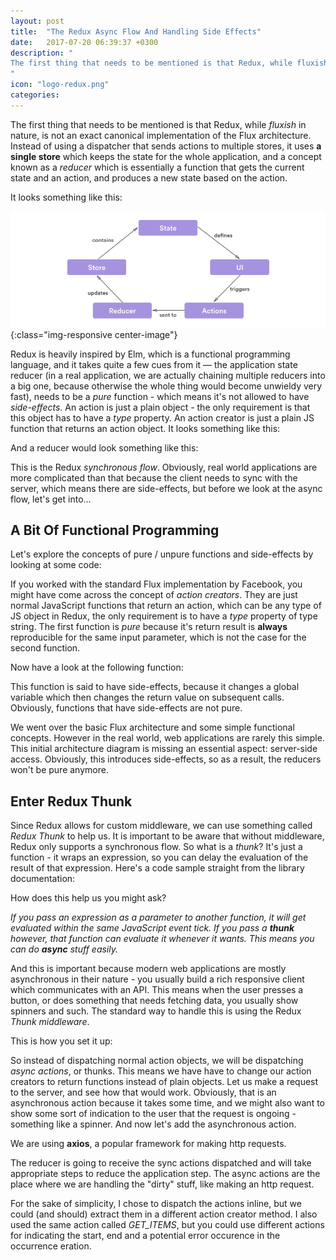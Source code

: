 ```yaml
---
layout: post
title:  "The Redux Async Flow And Handling Side Effects"
date:   2017-07-20 06:39:37 +0300
description: "
The first thing that needs to be mentioned is that Redux, while fluxish in nature, is not an exact canonical implementation of the Flux architecture. Instead of using a dispatcher that sends actions to multiple stores, it uses a single store which keeps the state for the whole application, and a concept known as a reducer which is essentially a function that gets the current state and an action, and produces a new state based on the action...
"
icon: "logo-redux.png"
categories:
---
```


The first thing that needs to be mentioned is that Redux, while *fluxish* in nature, is not an exact canonical implementation of the Flux architecture. Instead of using a dispatcher that sends actions to multiple stores, it uses **a single store** which keeps the state for the whole application, and a concept known as a *reducer* which is essentially a function that gets the current state and an action, and produces a new state based on the action. 

It looks something like this:

![image-title-here](/images/redux.png){:class="img-responsive center-image"}

Redux is heavily inspired by Elm, which is a functional programming language, and it takes quite a few cues from it — the application 
state reducer (in a real application, we are actually chaining multiple reducers into a big one, because otherwise the whole thing would become
unwieldy very fast), needs to be a *pure* function - which means it's not allowed to have *side-effects*. An action is just a plain object - the only requirement is that this object has to have a *type* property. An action creator is just a plain JS function that returns an action object. It looks something like this:

<script src="https://gist.github.com/toaderflorin/dbd3ad78285ecd7decfec8cd88877eb3.js"></script>

And a reducer would look something like this:

<script src="https://gist.github.com/toaderflorin/7c5ad3feedd8d6047cf29fb27efa9782.js"></script>

This is the Redux *synchronous flow*. Obviously, real world applications are more complicated than that because the client needs to sync with 
the server, which means there are side-effects, but before we look at the async flow, let's get into...  

## A Bit Of Functional Programming

Let's explore the concepts of pure / unpure functions and side-effects by looking at some code:

<script src="https://gist.github.com/toaderflorin/867f25d45b36c65b8b409e3eca851091.js"></script>

If you worked with the standard Flux implementation by Facebook, you might have come across the concept of *action creators*. They are just normal JavaScript functions that return an action, which can be any type of JS object in Redux, the only requirement is to have a *type* property of type string. The first function is *pure* because it's return result is **always** reproducible for the same input parameter, which is not the case for the second function. 

Now have a look at the following function:

<script src="https://gist.github.com/toaderflorin/96c280e5330d84851f103710ed381524.js"></script>

This function is said to have side-effects, because it changes a global variable which then changes the return value on subsequent
calls. Obviously, functions that have side-effects are not pure. 

We went over the basic Flux architecture and some simple functional concepts. However in the real world, web applications are rarely this simple. 
This initial architecture diagram is missing an essential aspect: server-side access. Obviously, this introduces side-effects, so as a result, the reducers 
won't be pure anymore.

## Enter Redux Thunk

Since Redux allows for custom middleware, we can use something called *Redux Thunk* to help us. It is important to be aware that without
middleware, Redux only supports a synchronous flow. So what is a *thunk*? It's just a function - it wraps an expression, so you can delay 
the evaluation of the result of that expression. Here's a code sample straight from the library documentation:

<script src="https://gist.github.com/toaderflorin/7961dfce75a8d1748b4192e3d16ed611.js"></script>

How does this help us you might ask?

*If you pass an expression as a parameter to another function, it will get evaluated within the same JavaScript event tick. If you pass a **thunk** 
however, that function can evaluate it whenever it wants. This means you can do **async** stuff easily.* 

And this is important because modern web applications are mostly asynchronous in their nature - you usually build a rich responsive client which communicates with an API. This means when the user presses a button, or does something that needs fetching data, you usually show spinners and such. The standard way to handle this is using the Redux *Thunk middleware*.

This is how you set it up:

<script src="https://gist.github.com/toaderflorin/b4754731b7a7ed4967cc7fcbb0fb3d9e.js"></script>

So instead of dispatching normal action objects, we will be dispatching *async actions*, or thunks. This means we have have to change our action creators to return functions instead of plain objects. Let us make a request to the server, and see how that would work. Obviously, that is an asynchronous action because it takes some time, and we might also want to show some sort of indication to the user that the request is ongoing - something like a spinner. And now let's add the asynchronous action. 

We are using **axios**, a popular framework for making http requests.

<script src="https://gist.github.com/toaderflorin/4519a92c396ee2bb912bece07983a2cc.js"></script>

The reducer is going to receive the sync actions dispatched and will take appropriate steps to reduce the application step. The async actions are the place where we are handling the "dirty" stuff, like making an http request.

For the sake of simplicity, I chose to dispatch the actions inline, but we could (and should) extract them in a different action creator method. I also used the same action called *GET_ITEMS*, but you could use different actions for indicating the start, end and a potential error occurence in the occurrence eration.